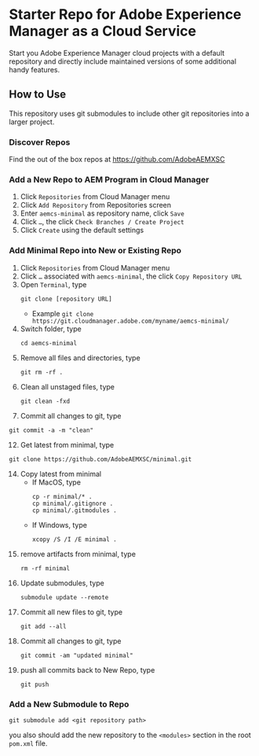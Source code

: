 Starter Repo for Adobe Experience Manager as a Cloud Service
===

Start you Adobe Experience Manager cloud projects with a default repository and directly include maintained versions
of some additional handy features.

## How to Use

This repository uses git submodules to include other git repositories into a larger project.

### Discover Repos

Find the out of the box repos at https://github.com/AdobeAEMXSC

### Add a New Repo to AEM Program in Cloud Manager

1.	Click `Repositories` from Cloud Manager menu
2.	Click `Add Repository` from Repositories screen
3.	Enter `aemcs-minimal` as repository name, click `Save`
4.	Click `…`, the click `Check Branches / Create Project`
5.	Click `Create` using the default settings

### Add Minimal Repo into New or Existing Repo

1.	Click `Repositories` from Cloud Manager menu
2.	Click `…` associated with `aemcs-minimal`, the click `Copy Repository URL`
3.	Open `Terminal`, type
      ```
      git clone [repository URL]
      ```
      * Example `git clone https://git.cloudmanager.adobe.com/myname/aemcs-minimal/`
4.	Switch folder, type
      ```
      cd aemcs-minimal
      ```
6.	Remove all files and directories, type
      ```
      git rm -rf .
      ```
8. Clean all unstaged files, type
   ```
   git clean -fxd
   ```
10. Commit all changes to git, type
   ```
   git commit -a -m "clean"
   ```
12. Get latest from minimal, type
   ```
   git clone https://github.com/AdobeAEMXSC/minimal.git
   ```
14. Copy latest from minimal
      * If MacOS, type
         ```
         cp -r minimal/* .
         cp minimal/.gitignore .
         cp minimal/.gitmodules .
         ```
      * If Windows, type
         ```
         xcopy /S /I /E minimal .
         ```
15. remove artifacts from minimal, type
      ```
      rm -rf minimal
      ```
17. Update submodules, type
      ```
      submodule update --remote
      ```
19. Commit all new files to git, type
      ```
      git add --all
      ```
21. Commit all changes to git, type
      ```
      git commit -am "updated minimal"
      ```
17.	push all commits back to New Repo, type
      ```
      git push
      ```

### Add a New Submodule to Repo
```
git submodule add <git repository path>
```

you also should add the new repository to the `<modules>` section in the root `pom.xml` file. 
